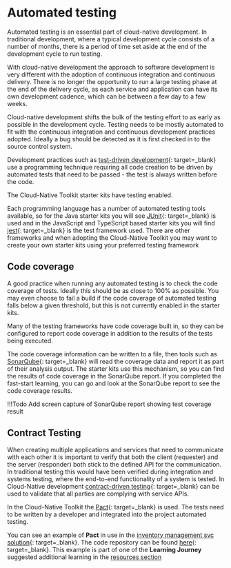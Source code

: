 # Automated testing

<!--- cSpell:ignore qube -->

Automated testing is an essential part of cloud-native development.  In traditional development, where a typical development cycle consists of a number of months, there is a period of time set aside at the end of the development cycle to run testing.  

With cloud-native development the approach to software development is very different with the adoption of continuous integration and continuous delivery.  There is no longer the opportunity to run a large testing phase at the end of the delivery cycle, as each service and application can have its own development cadence, which can be between a few day to a few weeks.

Cloud-native development shifts the bulk of the testing effort to as early as possible in the development cycle.  Testing needs to be mostly automated to fit with the continuous integration and continuous development practices adopted.  Ideally a bug should be detected as it is first checked in to the source control system.  

Development practices such as [test-driven development](https://www.ibm.com/garage/method/practices/code/practice_test_driven_development/){: target=_blank} use a programming technique requiring all code creation to be driven by automated tests that need to be passed - the test is always written before the code.

The Cloud-Native Toolkit starter kits have testing enabled.  

Each programming language has a number of automated testing tools available, so for the Java starter kits you will see [JUnit](https://junit.org/){: target=_blank} is used and in the JavaScript and TypeScript based starter kits you will find [jest](https://jestjs.io){: target=_blank} is the test framework used.  There are other frameworks and when adopting the Cloud-Native Toolkit you may want to create your own starter kits using your preferred testing framework

## Code coverage

A good practice when running any automated testing is to check the code coverage of tests.  Ideally this should be as close to 100% as possible.  You may even choose to fail a build if the code coverage of automated testing falls below a given threshold, but this is not currently enabled in the starter kits.  

Many of the testing frameworks have code coverage built in, so they can be configured to report code coverage in addition to the results of the tests being executed.  

The code coverage information can be written to a file, then tools such as [SonarQube](../reference/tools/sonar-qube.md){: target=_blank} will read the coverage data and report it as part of their analysis output.  The starter kits use this mechanism, so you can find the results of code coverage in the SonarQube report.  If you completed the fast-start learning, you can go and look at the SonarQube report to see the code coverage results.

!!!Todo
    Add screen capture of SonarQube report showing test coverage result

## Contract Testing

When creating multiple applications and services that need to communicate with each other it is important to verify that both the client (requester) and the server (responder) both stick to the defined API for the communication.  In traditional testing this would have been verified during integration and systems testing, where the end-to-end functionality of a system is tested.  In Cloud-Native development [contract-driven testing](https://www.ibm.com/garage/method/practices/code/contract-driven-testing/){: target=_blank} can be used to validate that all parties are complying with service APIs.

In the Cloud-Native Toolkit the [Pact](https://docs.pact.io){: target=_blank} is used.  The tests need to be written by a developer and integrated into the project automated testing.

You can see an example of **Pact** in use in the [inventory management svc solution](https://ibm-gsi-ecosystem.github.io/ibm-gsi-cloudnative-journey/developer-intermediate/inventory-app){: target=_blank}.  The code repository can be found [here](https://github.com/ibm-gsi-ecosystem/inventory-management-svc-solution){: target=_blank}.  This example is part of one of the **Learning Journey** suggested additional learning in the [resources section](../resources/resources.md)
